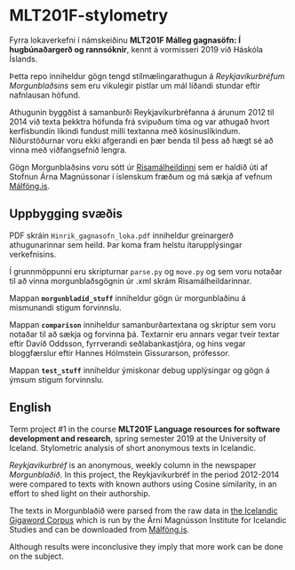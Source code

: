# MLT201F-stylometry

Fyrra lokaverkefni í námskeiðinu **MLT201F Málleg gagnasöfn: Í hugbúnaðargerð og rannsóknir**, kennt á vormisseri 2019 við Háskóla Íslands.

Þetta repo inniheldur gögn tengd stílmælingarathugun á _Reykjavíkurbréfum Morgunblaðsins_ sem eru vikulegir pistlar um mál líðandi stundar eftir nafnlausan höfund.

Athugunin byggðist á samanburði Reykjavíkurbréfanna á árunum 2012 til 2014 við texta þekktra höfunda frá svipuðum tíma og var  athugað hvort kerfisbundin líkindi fundust milli textanna með kósínuslíkindum. Niðurstöðurnar voru ekki afgerandi en þær benda til þess að hægt sé að vinna með viðfangsefnið lengra. 

Gögn Morgunblaðsins voru sótt úr [Risamálheildinni](https://malheildir.arnastofnun.is) sem er haldið úti af Stofnun Árna Magnússonar í íslenskum fræðum og má sækja af vefnum [Málföng.is](https://www.malfong.is).

## Uppbygging svæðis

PDF skráin `Hinrik_gagnasofn_loka.pdf` inniheldur greinargerð athugunarinnar sem heild. Þar koma fram helstu ítarupplýsingar verkefnisins.

Í grunnmöppunni eru skripturnar `parse.py` og `move.py` og sem voru notaðar til að vinna morgunblaðsgögnin úr .xml skrám Risamálheildarinnar. 

Mappan __`morgunbladid_stuff`__ inniheldur gögn úr morgunblaðinu á mismunandi stigum forvinnslu.

Mappan __`comparison`__ inniheldur samanburðartextana og skriptur sem voru notaðar til að sækja og forvinna þá. Textarnir eru annars vegar tveir textar eftir Davíð Oddsson, fyrrverandi seðlabankastjóra, og hins vegar bloggfærslur eftir Hannes Hólmstein Gissurarson, prófessor.

Mappan __`test_stuff`__ inniheldur ýmiskonar debug upplýsingar og gögn á ýmsum stigum forvinnslu.

## English

Term project #1 in the course __MLT201F Language resources for software development and research__, spring semester 2019 at the University of Iceland. Stylometric analysis of short anonymous texts in Icelandic.

_Reykjavíkurbréf_ is an anonymous, weekly column in the newspaper _Morgunblaðið_. In this project, the Reykjavíkurbréf in the period 2012-2014 were compared to texts with known authors using Cosine similarity, in an effort to shed light on their authorship. 

The texts in Morgunblaðið were parsed from the raw data in [the Icelandic Gigaword Corpus](https://malheildir.arnastofnun.is) which is run by the Árni Magnússon Institute for Icelandic Studies and can be downloaded from [Málföng.is](http://www.malfong.is).

Although results were inconclusive they imply that more work can be done on the subject.
